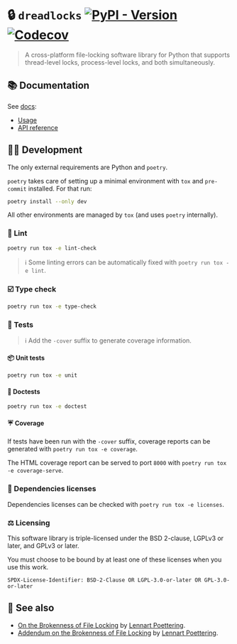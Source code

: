 🔒 `dreadlocks`
[![PyPI - Version](https://img.shields.io/pypi/v/dreadlocks?style=flat)](https://pypi.org/project/dreadlocks)
[![Codecov](https://img.shields.io/codecov/c/github/techno-solutionist-collective/dreadlocks?style=flat)](https://app.codecov.io/gh/techno-solutionist-collective/dreadlocks)
==

> A cross-platform file-locking software library for Python that supports
> thread-level locks, process-level locks, and both simultaneously.


## 📚 Documentation

See [docs](https://techno-solutionist-collective.github.io/dreadlocks/latest):

  - [Usage](https://techno-solutionist-collective.github.io/dreadlocks/latest/usage)
  - [API reference](https://techno-solutionist-collective.github.io/dreadlocks/latest/api)



## 👩‍💻  Development

The only external requirements are Python and `poetry`.

`poetry` takes care of setting up a minimal environment with `tox` and `pre-commit` installed.
For that run:

```sh
poetry install --only dev
```

All other environments are managed by `tox` (and uses `poetry` internally).


### 👕 Lint

```sh
poetry run tox -e lint-check
```

> :information_source: Some linting errors can be automatically fixed with
> `poetry run tox -e lint`.


### ☑️ Type check

```sh
poetry run tox -e type-check
```


### 🧪 Tests

> :information_source: Add the `-cover` suffix to generate coverage
> information.

#### 📦 Unit tests

```sh
poetry run tox -e unit
```

#### 📑 Doctests

```sh
poetry run tox -e doctest
```


#### ☔ Coverage

If tests have been run with the `-cover` suffix, coverage reports can be
generated with `poetry run tox -e coverage`.

The HTML coverage report can be served to port `8000` with `poetry run tox -e
coverage-serve`.


### 📜 Dependencies licenses

Dependencies licenses can be checked with `poetry run tox -e licenses`.


### ⚖️ Licensing

This software library is triple-licensed under the BSD 2-clause, LGPLv3 or
later, and GPLv3 or later.

You must choose to be bound by at least one of these licenses when you use
this work.

`SPDX-License-Identifier: BSD-2-Clause OR LGPL-3.0-or-later OR GPL-3.0-or-later`


## 👀 See also

  - [On the Brokenness of File Locking](http://0pointer.de/blog/projects/locking) by [Lennart Poettering](http://0pointer.de).
  - [Addendum on the Brokenness of File Locking](http://0pointer.de/blog/projects/locking2) by [Lennart Poettering](http://0pointer.de).
